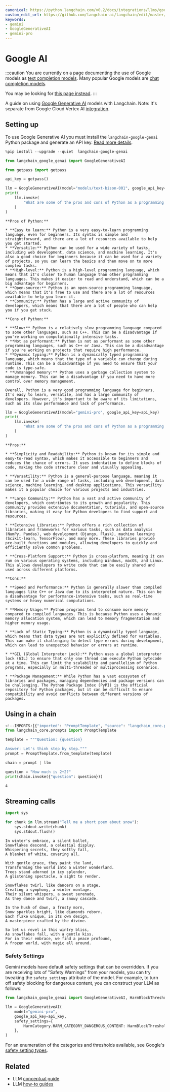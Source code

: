 ```yaml
---
canonical: https://python.langchain.com/v0.2/docs/integrations/llms/google_ai/
custom_edit_url: https://github.com/langchain-ai/langchain/edit/master/docs/docs/integrations/llms/google_ai.ipynb
keywords:
- gemini
- GoogleGenerativeAI
- gemini-pro
---
```


# Google AI

:::caution
You are currently on a page documenting the use of Google models as [text completion models](/docs/concepts/#llms). Many popular Google models are [chat completion models](/docs/concepts/#chat-models).

You may be looking for [this page instead](/docs/integrations/chat/google_generative_ai/).
:::

A guide on using [Google Generative AI](https://developers.generativeai.google/) models with Langchain. Note: It's separate from Google Cloud Vertex AI [integration](/docs/integrations/llms/google_vertex_ai_palm).

## Setting up

To use Google Generative AI you must install the `langchain-google-genai` Python package and generate an API key. [Read more details](https://developers.generativeai.google/).

```python
%pip install --upgrade --quiet  langchain-google-genai
```

```python
from langchain_google_genai import GoogleGenerativeAI
```

```python
from getpass import getpass

api_key = getpass()
```

```python
llm = GoogleGenerativeAI(model="models/text-bison-001", google_api_key=api_key)
print(
    llm.invoke(
        "What are some of the pros and cons of Python as a programming language?"
    )
)
```
```output
**Pros of Python:**

* **Easy to learn:** Python is a very easy-to-learn programming language, even for beginners. Its syntax is simple and straightforward, and there are a lot of resources available to help you get started.
* **Versatile:** Python can be used for a wide variety of tasks, including web development, data science, and machine learning. It's also a good choice for beginners because it can be used for a variety of projects, so you can learn the basics and then move on to more complex tasks.
* **High-level:** Python is a high-level programming language, which means that it's closer to human language than other programming languages. This makes it easier to read and understand, which can be a big advantage for beginners.
* **Open-source:** Python is an open-source programming language, which means that it's free to use and there are a lot of resources available to help you learn it.
* **Community:** Python has a large and active community of developers, which means that there are a lot of people who can help you if you get stuck.

**Cons of Python:**

* **Slow:** Python is a relatively slow programming language compared to some other languages, such as C++. This can be a disadvantage if you're working on computationally intensive tasks.
* **Not as performant:** Python is not as performant as some other programming languages, such as C++ or Java. This can be a disadvantage if you're working on projects that require high performance.
* **Dynamic typing:** Python is a dynamically typed programming language, which means that the type of a variable can change during runtime. This can be a disadvantage if you need to ensure that your code is type-safe.
* **Unmanaged memory:** Python uses a garbage collection system to manage memory. This can be a disadvantage if you need to have more control over memory management.

Overall, Python is a very good programming language for beginners. It's easy to learn, versatile, and has a large community of developers. However, it's important to be aware of its limitations, such as its slow performance and lack of performance.
```

```python
llm = GoogleGenerativeAI(model="gemini-pro", google_api_key=api_key)
print(
    llm.invoke(
        "What are some of the pros and cons of Python as a programming language?"
    )
)
```
```output
**Pros:**

* **Simplicity and Readability:** Python is known for its simple and easy-to-read syntax, which makes it accessible to beginners and reduces the chance of errors. It uses indentation to define blocks of code, making the code structure clear and visually appealing.

* **Versatility:** Python is a general-purpose language, meaning it can be used for a wide range of tasks, including web development, data science, machine learning, and desktop applications. This versatility makes it a popular choice for various projects and industries.

* **Large Community:** Python has a vast and active community of developers, which contributes to its growth and popularity. This community provides extensive documentation, tutorials, and open-source libraries, making it easy for Python developers to find support and resources.

* **Extensive Libraries:** Python offers a rich collection of libraries and frameworks for various tasks, such as data analysis (NumPy, Pandas), web development (Django, Flask), machine learning (Scikit-learn, TensorFlow), and many more. These libraries provide pre-built functions and modules, allowing developers to quickly and efficiently solve common problems.

* **Cross-Platform Support:** Python is cross-platform, meaning it can run on various operating systems, including Windows, macOS, and Linux. This allows developers to write code that can be easily shared and used across different platforms.

**Cons:**

* **Speed and Performance:** Python is generally slower than compiled languages like C++ or Java due to its interpreted nature. This can be a disadvantage for performance-intensive tasks, such as real-time systems or heavy numerical computations.

* **Memory Usage:** Python programs tend to consume more memory compared to compiled languages. This is because Python uses a dynamic memory allocation system, which can lead to memory fragmentation and higher memory usage.

* **Lack of Static Typing:** Python is a dynamically typed language, which means that data types are not explicitly defined for variables. This can make it challenging to detect type errors during development, which can lead to unexpected behavior or errors at runtime.

* **GIL (Global Interpreter Lock):** Python uses a global interpreter lock (GIL) to ensure that only one thread can execute Python bytecode at a time. This can limit the scalability and parallelism of Python programs, especially in multi-threaded or multiprocessing scenarios.

* **Package Management:** While Python has a vast ecosystem of libraries and packages, managing dependencies and package versions can be challenging. The Python Package Index (PyPI) is the official repository for Python packages, but it can be difficult to ensure compatibility and avoid conflicts between different versions of packages.
```
## Using in a chain

```python
<!--IMPORTS:[{"imported": "PromptTemplate", "source": "langchain_core.prompts", "docs": "https://api.python.langchain.com/en/latest/prompts/langchain_core.prompts.prompt.PromptTemplate.html", "title": "Google AI"}]-->
from langchain_core.prompts import PromptTemplate
```

```python
template = """Question: {question}

Answer: Let's think step by step."""
prompt = PromptTemplate.from_template(template)

chain = prompt | llm

question = "How much is 2+2?"
print(chain.invoke({"question": question}))
```
```output
4
```
## Streaming calls

```python
import sys

for chunk in llm.stream("Tell me a short poem about snow"):
    sys.stdout.write(chunk)
    sys.stdout.flush()
```
```output
In winter's embrace, a silent ballet,
Snowflakes descend, a celestial display.
Whispering secrets, they softly fall,
A blanket of white, covering all.

With gentle grace, they paint the land,
Transforming the world into a winter wonderland.
Trees stand adorned in icy splendor,
A glistening spectacle, a sight to render.

Snowflakes twirl, like dancers on a stage,
Creating a symphony, a winter montage.
Their silent whispers, a sweet serenade,
As they dance and twirl, a snowy cascade.

In the hush of dawn, a frosty morn,
Snow sparkles bright, like diamonds reborn.
Each flake unique, in its own design,
A masterpiece crafted by the divine.

So let us revel in this wintry bliss,
As snowflakes fall, with a gentle kiss.
For in their embrace, we find a peace profound,
A frozen world, with magic all around.
```
### Safety Settings

Gemini models have default safety settings that can be overridden. If you are receiving lots of "Safety Warnings" from your models, you can try tweaking the `safety_settings` attribute of the model. For example, to turn off safety blocking for dangerous content, you can construct your LLM as follows:

```python
from langchain_google_genai import GoogleGenerativeAI, HarmBlockThreshold, HarmCategory

llm = GoogleGenerativeAI(
    model="gemini-pro",
    google_api_key=api_key,
    safety_settings={
        HarmCategory.HARM_CATEGORY_DANGEROUS_CONTENT: HarmBlockThreshold.BLOCK_NONE,
    },
)
```

For an enumeration of the categories and thresholds available, see Google's [safety setting types](https://ai.google.dev/api/python/google/generativeai/types/SafetySettingDict).

## Related

- LLM [conceptual guide](/docs/concepts/#llms)
- LLM [how-to guides](/docs/how_to/#llms)
